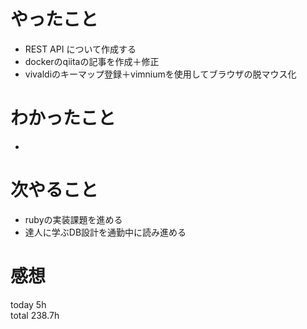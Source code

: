 # やったこと
- REST API について作成する
- dockerのqiitaの記事を作成＋修正
- vivaldiのキーマップ登録＋vimniumを使用してブラウザの脱マウス化

# わかったこと
- 


# 次やること
- rubyの実装課題を進める
- 達人に学ぶDB設計を通勤中に読み進める　

# 感想



today 5h  
total 238.7h
